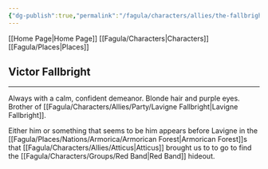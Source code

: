 ```yaml
---
{"dg-publish":true,"permalink":"/fagula/characters/allies/the-fallbrights/victor-fallbright/"}
---
```


[[Home Page\|Home Page]]
[[Fagula/Characters\|Characters]]
[[Fagula/Places\|Places]]

Victor Fallbright
--
___
Always with a calm, confident demeanor. Blonde hair and purple eyes.
Brother of [[Fagula/Characters/Allies/Party/Lavigne Fallbright\|Lavigne Fallbright]].

Either him or something that seems to be him appears before Lavigne in the [[Fagula/Places/Nations/Armorica/Armorican Forest\|Armorican Forest]]s that [[Fagula/Characters/Allies/Atticus\|Atticus]] brought us to to go to find the [[Fagula/Characters/Groups/Red Band\|Red Band]] hideout. 